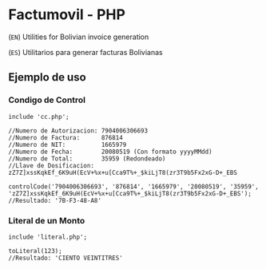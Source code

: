# Factumovil - PHP

(`EN`) Utilities for Bolivian invoice generation

(`ES`) Utilitarios para generar facturas Bolivianas

## Ejemplo de uso

### Condigo de Control

```
include 'cc.php';

//Numero de Autorizacion: 7904006306693
//Numero de Factura:      876814
//Numero de NIT:          1665979
//Numero de Fecha:        20080519 (Con formato yyyyMMdd)
//Numero de Total:        35959 (Redondeado)
//Llave de Dosificacion:  zZ7Z]xssKqkEf_6K9uH(EcV+%x+u[Cca9T%+_$kiLjT8(zr3T9b5Fx2xG-D+_EBS

controlCode('7904006306693', '876814', '1665979', '20080519', '35959', 'zZ7Z]xssKqkEf_6K9uH(EcV+%x+u[Cca9T%+_$kiLjT8(zr3T9b5Fx2xG-D+_EBS');
//Resultado: '7B-F3-48-A8'
```

### Literal de un Monto

```
include 'literal.php';

toLiteral(123);
//Resultado: 'CIENTO VEINTITRES'

```


